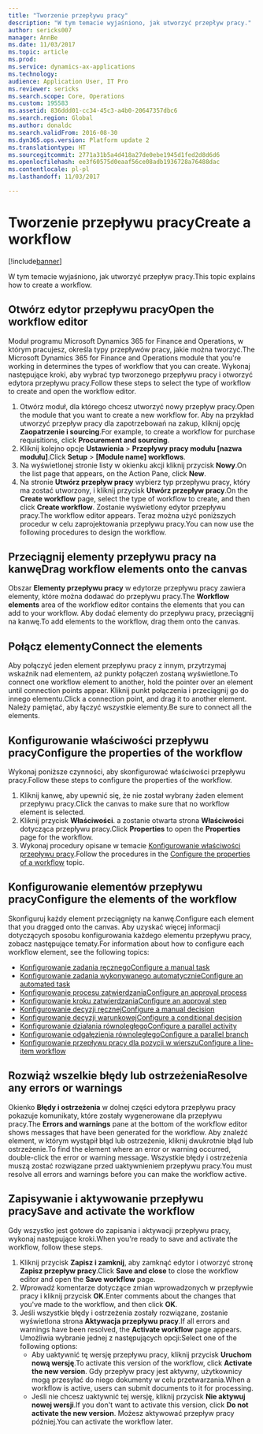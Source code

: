 ```yaml
---
title: "Tworzenie przepływu pracy"
description: "W tym temacie wyjaśniono, jak utworzyć przepływ pracy."
author: sericks007
manager: AnnBe
ms.date: 11/03/2017
ms.topic: article
ms.prod: 
ms.service: dynamics-ax-applications
ms.technology: 
audience: Application User, IT Pro
ms.reviewer: sericks
ms.search.scope: Core, Operations
ms.custom: 195583
ms.assetid: 836ddd01-cc34-45c3-a4b0-20647357dbc6
ms.search.region: Global
ms.author: donaldc
ms.search.validFrom: 2016-08-30
ms.dyn365.ops.version: Platform update 2
ms.translationtype: HT
ms.sourcegitcommit: 2771a31b5a4d418a27de0ebe1945d1fed2d8d6d6
ms.openlocfilehash: ee3f60575d0eaaf56ce08adb1936728a76488dac
ms.contentlocale: pl-pl
ms.lasthandoff: 11/03/2017

---
```


# <a name="create-a-workflow"></a><span data-ttu-id="1c8e2-103">Tworzenie przepływu pracy</span><span class="sxs-lookup"><span data-stu-id="1c8e2-103">Create a workflow</span></span>

[!include[banner](../includes/banner.md)]


<span data-ttu-id="1c8e2-104">W tym temacie wyjaśniono, jak utworzyć przepływ pracy.</span><span class="sxs-lookup"><span data-stu-id="1c8e2-104">This topic explains how to create a workflow.</span></span>

<a name="open-the-workflow-editor"></a><span data-ttu-id="1c8e2-105">Otwórz edytor przepływu pracy</span><span class="sxs-lookup"><span data-stu-id="1c8e2-105">Open the workflow editor</span></span>
------------------------

<span data-ttu-id="1c8e2-106">Moduł programu Microsoft Dynamics 365 for Finance and Operations, w którym pracujesz, określa typy przepływów pracy, jakie można tworzyć.</span><span class="sxs-lookup"><span data-stu-id="1c8e2-106">The Microsoft Dynamics 365 for Finance and Operations module that you're working in determines the types of workflow that you can create.</span></span> <span data-ttu-id="1c8e2-107">Wykonaj następujące kroki, aby wybrać typ tworzonego przepływu pracy i otworzyć edytora przepływu pracy.</span><span class="sxs-lookup"><span data-stu-id="1c8e2-107">Follow these steps to select the type of workflow to create and open the workflow editor.</span></span>

1.  <span data-ttu-id="1c8e2-108">Otwórz moduł, dla którego chcesz utworzyć nowy przepływ pracy.</span><span class="sxs-lookup"><span data-stu-id="1c8e2-108">Open the module that you want to create a new workflow for.</span></span> <span data-ttu-id="1c8e2-109">Aby na przykład utworzyć przepływ pracy dla zapotrzebowań na zakup, kliknij opcję **Zaopatrzenie i sourcing**.</span><span class="sxs-lookup"><span data-stu-id="1c8e2-109">For example, to create a workflow for purchase requisitions, click **Procurement and sourcing**.</span></span>
2.  <span data-ttu-id="1c8e2-110">Kliknij kolejno opcje **Ustawienia** &gt; **Przepływy pracy modułu \[nazwa modułu\]**.</span><span class="sxs-lookup"><span data-stu-id="1c8e2-110">Click **Setup** &gt; **\[Module name\] workflows**.</span></span>
3.  <span data-ttu-id="1c8e2-111">Na wyświetlonej stronie listy w okienku akcji kliknij przycisk **Nowy**.</span><span class="sxs-lookup"><span data-stu-id="1c8e2-111">On the list page that appears, on the Action Pane, click **New**.</span></span>
4.  <span data-ttu-id="1c8e2-112">Na stronie **Utwórz przepływ pracy** wybierz typ przepływu pracy, który ma zostać utworzony, i kliknij przycisk **Utwórz przepływ pracy**.</span><span class="sxs-lookup"><span data-stu-id="1c8e2-112">On the **Create workflow** page, select the type of workflow to create, and then click **Create workflow**.</span></span> <span data-ttu-id="1c8e2-113">Zostanie wyświetlony edytor przepływu pracy.</span><span class="sxs-lookup"><span data-stu-id="1c8e2-113">The workflow editor appears.</span></span> <span data-ttu-id="1c8e2-114">Teraz można użyć poniższych procedur w celu zaprojektowania przepływu pracy.</span><span class="sxs-lookup"><span data-stu-id="1c8e2-114">You can now use the following procedures to design the workflow.</span></span>

## <a name="drag-workflow-elements-onto-the-canvas"></a><span data-ttu-id="1c8e2-115">Przeciągnij elementy przepływu pracy na kanwę</span><span class="sxs-lookup"><span data-stu-id="1c8e2-115">Drag workflow elements onto the canvas</span></span>
<span data-ttu-id="1c8e2-116">Obszar **Elementy przepływu pracy** w edytorze przepływu pracy zawiera elementy, które można dodawać do przepływu pracy.</span><span class="sxs-lookup"><span data-stu-id="1c8e2-116">The **Workflow elements** area of the workflow editor contains the elements that you can add to your workflow.</span></span> <span data-ttu-id="1c8e2-117">Aby dodać elementy do przepływu pracy, przeciągnij na kanwę.</span><span class="sxs-lookup"><span data-stu-id="1c8e2-117">To add elements to the workflow, drag them onto the canvas.</span></span>

## <a name="connect-the-elements"></a><span data-ttu-id="1c8e2-118">Połącz elementy</span><span class="sxs-lookup"><span data-stu-id="1c8e2-118">Connect the elements</span></span>
<span data-ttu-id="1c8e2-119">Aby połączyć jeden element przepływu pracy z innym, przytrzymaj wskaźnik nad elementem, aż punkty połączeń zostaną wyświetlone.</span><span class="sxs-lookup"><span data-stu-id="1c8e2-119">To connect one workflow element to another, hold the pointer over an element until connection points appear.</span></span> <span data-ttu-id="1c8e2-120">Kliknij punkt połączenia i przeciągnij go do innego elementu.</span><span class="sxs-lookup"><span data-stu-id="1c8e2-120">Click a connection point, and drag it to another element.</span></span> <span data-ttu-id="1c8e2-121">Należy pamiętać, aby łączyć wszystkie elementy.</span><span class="sxs-lookup"><span data-stu-id="1c8e2-121">Be sure to connect all the elements.</span></span>

## <a name="configure-the-properties-of-the-workflow"></a><span data-ttu-id="1c8e2-122">Konfigurowanie właściwości przepływu pracy</span><span class="sxs-lookup"><span data-stu-id="1c8e2-122">Configure the properties of the workflow</span></span>
<span data-ttu-id="1c8e2-123">Wykonaj poniższe czynności, aby skonfigurować właściwości przepływu pracy.</span><span class="sxs-lookup"><span data-stu-id="1c8e2-123">Follow these steps to configure the properties of the workflow.</span></span>

1.  <span data-ttu-id="1c8e2-124">Kliknij kanwę, aby upewnić się, że nie został wybrany żaden element przepływu pracy.</span><span class="sxs-lookup"><span data-stu-id="1c8e2-124">Click the canvas to make sure that no workflow element is selected.</span></span>
2.  <span data-ttu-id="1c8e2-125">Kliknij przycisk **Właściwości**. a zostanie otwarta strona **Właściwości** dotycząca przepływu pracy.</span><span class="sxs-lookup"><span data-stu-id="1c8e2-125">Click **Properties** to open the **Properties** page for the workflow.</span></span>
3.  <span data-ttu-id="1c8e2-126">Wykonaj procedury opisane w temacie [Konfigurowanie właściwości przepływu pracy](configure-workflow-properties.md).</span><span class="sxs-lookup"><span data-stu-id="1c8e2-126">Follow the procedures in the [Configure the properties of a workflow](configure-workflow-properties.md) topic.</span></span>

## <a name="configure-the-elements-of-the-workflow"></a><span data-ttu-id="1c8e2-127">Konfigurowanie elementów przepływu pracy</span><span class="sxs-lookup"><span data-stu-id="1c8e2-127">Configure the elements of the workflow</span></span>
<span data-ttu-id="1c8e2-128">Skonfiguruj każdy element przeciągnięty na kanwę.</span><span class="sxs-lookup"><span data-stu-id="1c8e2-128">Configure each element that you dragged onto the canvas.</span></span> <span data-ttu-id="1c8e2-129">Aby uzyskać więcej informacji dotyczących sposobu konfigurowania każdego elementu przepływu pracy, zobacz następujące tematy.</span><span class="sxs-lookup"><span data-stu-id="1c8e2-129">For information about how to configure each workflow element, see the following topics:</span></span>

-   [<span data-ttu-id="1c8e2-130">Konfigurowanie zadania ręcznego</span><span class="sxs-lookup"><span data-stu-id="1c8e2-130">Configure a manual task</span></span>](configure-manual-task-workflow.md)
-   [<span data-ttu-id="1c8e2-131">Konfigurowanie zadania wykonywanego automatycznie</span><span class="sxs-lookup"><span data-stu-id="1c8e2-131">Configure an automated task</span></span>](configure-automated-task-workflow.md)
-   [<span data-ttu-id="1c8e2-132">Konfigurowanie procesu zatwierdzania</span><span class="sxs-lookup"><span data-stu-id="1c8e2-132">Configure an approval process</span></span>](configure-approval-process-workflow.md)
-   [<span data-ttu-id="1c8e2-133">Konfigurowanie kroku zatwierdzania</span><span class="sxs-lookup"><span data-stu-id="1c8e2-133">Configure an approval step</span></span>](configure-approval-step-workflow.md)
-   [<span data-ttu-id="1c8e2-134">Konfigurowanie decyzji ręcznej</span><span class="sxs-lookup"><span data-stu-id="1c8e2-134">Configure a manual decision</span></span>](configure-manual-decision-workflow.md)
-   [<span data-ttu-id="1c8e2-135">Konfigurowanie decyzji warunkowej</span><span class="sxs-lookup"><span data-stu-id="1c8e2-135">Configure a conditional decision</span></span>](configure-conditional-decision-workflow.md)
-   [<span data-ttu-id="1c8e2-136">Konfigurowanie działania równoległego</span><span class="sxs-lookup"><span data-stu-id="1c8e2-136">Configure a parallel activity</span></span>](configure-parallel-activity-workflow.md)
-   [<span data-ttu-id="1c8e2-137">Konfigurowanie odgałęzienia równoległego</span><span class="sxs-lookup"><span data-stu-id="1c8e2-137">Configure a parallel branch</span></span>](configure-parallel-branch-workflow.md)
-   [<span data-ttu-id="1c8e2-138">Konfigurowanie przepływu pracy dla pozycji w wierszu</span><span class="sxs-lookup"><span data-stu-id="1c8e2-138">Configure a line-item workflow</span></span>](configure-line-item-workflow.md)

## <a name="resolve-any-errors-or-warnings"></a><span data-ttu-id="1c8e2-139">Rozwiąż wszelkie błędy lub ostrzeżenia</span><span class="sxs-lookup"><span data-stu-id="1c8e2-139">Resolve any errors or warnings</span></span>
<span data-ttu-id="1c8e2-140">Okienko **Błędy i ostrzeżenia** w dolnej części edytora przepływu pracy pokazuje komunikaty, które zostały wygenerowane dla przepływu pracy.</span><span class="sxs-lookup"><span data-stu-id="1c8e2-140">The **Errors and warnings** pane at the bottom of the workflow editor shows messages that have been generated for the workflow.</span></span> <span data-ttu-id="1c8e2-141">Aby znaleźć element, w którym wystąpił błąd lub ostrzeżenie, kliknij dwukrotnie błąd lub ostrzeżenie.</span><span class="sxs-lookup"><span data-stu-id="1c8e2-141">To find the element where an error or warning occurred, double-click the error or warning message.</span></span> <span data-ttu-id="1c8e2-142">Wszystkie błędy i ostrzeżenia muszą zostać rozwiązane przed uaktywnieniem przepływu pracy.</span><span class="sxs-lookup"><span data-stu-id="1c8e2-142">You must resolve all errors and warnings before you can make the workflow active.</span></span>

## <a name="save-and-activate-the-workflow"></a><span data-ttu-id="1c8e2-143">Zapisywanie i aktywowanie przepływu pracy</span><span class="sxs-lookup"><span data-stu-id="1c8e2-143">Save and activate the workflow</span></span>
<span data-ttu-id="1c8e2-144">Gdy wszystko jest gotowe do zapisania i aktywacji przepływu pracy, wykonaj następujące kroki.</span><span class="sxs-lookup"><span data-stu-id="1c8e2-144">When you're ready to save and activate the workflow, follow these steps.</span></span>

1.  <span data-ttu-id="1c8e2-145">Kliknij przycisk **Zapisz i zamknij**, aby zamknąć edytor i otworzyć stronę **Zapisz przepływ pracy**.</span><span class="sxs-lookup"><span data-stu-id="1c8e2-145">Click **Save and close** to close the workflow editor and open the **Save workflow** page.</span></span>
2.  <span data-ttu-id="1c8e2-146">Wprowadź komentarze dotyczące zmian wprowadzonych w przepływie pracy i kliknij przycisk **OK**.</span><span class="sxs-lookup"><span data-stu-id="1c8e2-146">Enter comments about the changes that you've made to the workflow, and then click **OK**.</span></span>
3.  <span data-ttu-id="1c8e2-147">Jeśli wszystkie błędy i ostrzeżenia zostały rozwiązane, zostanie wyświetlona strona **Aktywacja przepływu pracy**.</span><span class="sxs-lookup"><span data-stu-id="1c8e2-147">If all errors and warnings have been resolved, the **Activate workflow** page appears.</span></span> <span data-ttu-id="1c8e2-148">Umożliwia wybranie jednej z następujących opcji:</span><span class="sxs-lookup"><span data-stu-id="1c8e2-148">Select one of the following options:</span></span>
    -   <span data-ttu-id="1c8e2-149">Aby uaktywnić tę wersję przepływu pracy, kliknij przycisk **Uruchom nową wersję**.</span><span class="sxs-lookup"><span data-stu-id="1c8e2-149">To activate this version of the workflow, click **Activate the new version**.</span></span> <span data-ttu-id="1c8e2-150">Gdy przepływ pracy jest aktywny, użytkownicy mogą przesyłać do niego dokumenty w celu przetwarzania.</span><span class="sxs-lookup"><span data-stu-id="1c8e2-150">When a workflow is active, users can submit documents to it for processing.</span></span>
    -   <span data-ttu-id="1c8e2-151">Jeśli nie chcesz uaktywnić tej wersję, kliknij przycisk **Nie aktywuj nowej wersji**.</span><span class="sxs-lookup"><span data-stu-id="1c8e2-151">If you don't want to activate this version, click **Do not activate the new version**.</span></span> <span data-ttu-id="1c8e2-152">Możesz aktywować przepływ pracy później.</span><span class="sxs-lookup"><span data-stu-id="1c8e2-152">You can activate the workflow later.</span></span>






